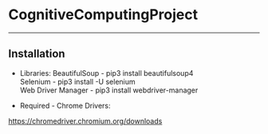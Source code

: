 # CognitiveComputingProject

---

## Installation

- Libraries:
BeautifulSoup - pip3 install beautifulsoup4 \
Selenium - pip3 install -U selenium \
Web Driver Manager - pip3 install webdriver-manager 

- Required - Chrome Drivers:

https://chromedriver.chromium.org/downloads
          
